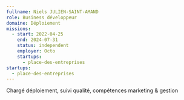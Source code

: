 ```yaml
---
fullname: Niels JULIEN-SAINT-AMAND
role: Business développeur
domaine: Déploiement
missions:
  - start: 2022-04-25
    end: 2024-07-31
    status: independent
    employer: Octo
    startups:
      - place-des-entreprises
startups:
  - place-des-entreprises
---
```

Chargé déploiement, suivi qualité, compétences marketing & gestion